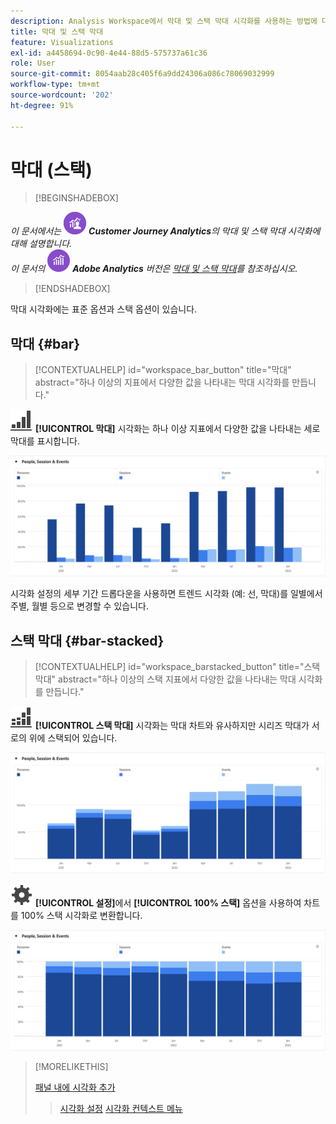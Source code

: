 ```yaml
---
description: Analysis Workspace에서 막대 및 스택 막대 시각화를 사용하는 방법에 대해 알아봅니다.
title: 막대 및 스택 막대
feature: Visualizations
exl-id: a4458694-0c90-4e44-88d5-575737a61c36
role: User
source-git-commit: 8054aab28c405f6a9dd24306a086c78069032999
workflow-type: tm+mt
source-wordcount: '202'
ht-degree: 91%

---
```


# 막대 (스택)

>[!BEGINSHADEBOX]

_이 문서에서는_ ![CustomerJourneyAnalytics](/help/assets/icons/CustomerJourneyAnalytics.svg) _**Customer Journey Analytics**&#x200B;의 막대 및 스택 막대 시각화에 대해 설명합니다._<br/>_이 문서의_ ![AdobeAnalytics](/help/assets/icons/AdobeAnalytics.svg) _**Adobe Analytics** 버전은 [막대 및 스택 막대](https://experienceleague.adobe.com/ko/docs/analytics/analyze/analysis-workspace/visualizations/bar)를 참조하십시오._


>[!ENDSHADEBOX]

막대 시각화에는 표준 옵션과 스택 옵션이 있습니다.

## 막대 {#bar}

<!-- markdownlint-disable MD034 -->

>[!CONTEXTUALHELP]
>id="workspace_bar_button"
>title="막대"
>abstract="하나 이상의 지표에서 다양한 값을 나타내는 막대 시각화를 만듭니다."

<!-- markdownlint-enable MD034 -->



![GraphBarVertical](/help/assets/icons/GraphBarVertical.svg) **[!UICONTROL 막대]** 시각화는 하나 이상 지표에서 다양한 값을 나타내는 세로 막대를 표시합니다.

![페이지 조회수, 방문 수, 진입 수, 종료 수 등 여러 지표를 보여 주는 가상 막대 시각화.](assets/bar.png)

시각화 설정의 세부 기간 드롭다운을 사용하면 트렌드 시각화 (예: 선, 막대)를 일별에서 주별, 월별 등으로 변경할 수 있습니다.

## 스택 막대 {#bar-stacked}

<!-- markdownlint-disable MD034 -->

>[!CONTEXTUALHELP]
>id="workspace_barstacked_button"
>title="스택 막대"
>abstract="하나 이상의 스택 지표에서 다양한 값을 나타내는 막대 시각화를 만듭니다."

<!-- markdownlint-enable MD034 -->


![GraphBarVerticalStacked](/help/assets/icons/GraphBarVerticalStacked.svg) **[!UICONTROL 스택 막대]** 시각화는 막대 차트와 유사하지만 시리즈 막대가 서로의 위에 스택되어 있습니다.

![여러 지표를 보여 주는 스택 막대 차트.](assets/bar-stacked.png)

![설정](/help/assets/icons/Setting.svg) **[!UICONTROL 설정]**&#x200B;에서 **[!UICONTROL 100% 스택]** 옵션을 사용하여 차트를 100% 스택 시각화로 변환합니다.

![100% 스택 막대 차트.](assets/bar-stacked100.png)

>[!MORELIKETHIS]
>
>[패널 내에 시각화 추가](/help/analysis-workspace/visualizations/freeform-analysis-visualizations.md#add-visualizations-to-a-panel)
>>[시각화 설정](/help/analysis-workspace/visualizations/freeform-analysis-visualizations.md#settings)
>>[시각화 컨텍스트 메뉴](/help/analysis-workspace/visualizations/freeform-analysis-visualizations.md#context-menu)
>

